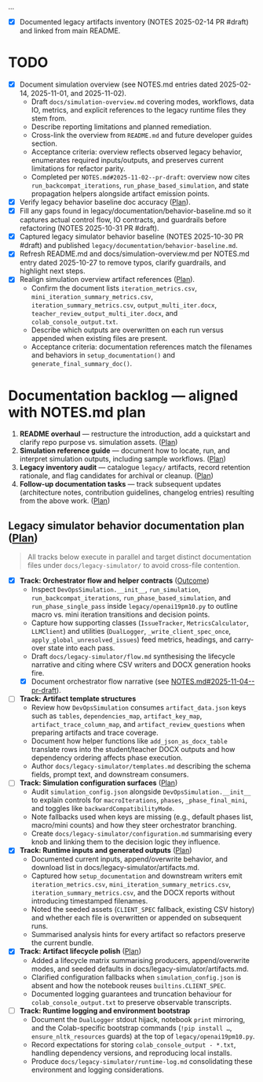 ...
- [x] Documented legacy artifacts inventory (NOTES 2025-02-14 PR #draft) and linked from main README.
# TODO

- [x] Document simulation overview (see NOTES.md entries dated 2025-02-14,
      2025-11-01, and 2025-11-02).
  - Draft `docs/simulation-overview.md` covering modes, workflows, data IO,
    metrics, and explicit references to the legacy runtime files they stem
    from.
  - Describe reporting limitations and planned remediation.
  - Cross-link the overview from `README.md` and future developer guides
    section.
  - Acceptance criteria: overview reflects observed legacy behavior, enumerates
    required inputs/outputs, and preserves current limitations for refactor
    parity.
  - Completed per `NOTES.md#2025-11-02--pr-draft`: overview now cites
    `run_backcompat_iterations`, `run_phase_based_simulation`, and state
    propagation helpers alongside artifact emission points.
- [x] Verify legacy behavior baseline doc accuracy ([Plan](NOTES.md#2025-10-31--pr-draft)).
- [x] Fill any gaps found in legacy/documentation/behavior-baseline.md so it captures
      actual control flow, IO contracts, and guardrails before refactoring (NOTES 2025-10-31 PR #draft).
- [x] Captured legacy simulator behavior baseline (NOTES 2025-10-30 PR #draft)
  and published `legacy/documentation/behavior-baseline.md`.
- [x] Refresh README.md and docs/simulation-overview.md per NOTES.md entry dated
  2025-10-27 to remove typos, clarify guardrails, and highlight next steps.
- [x] Realign simulation overview artifact references ([Plan](NOTES.md#2025-11-03--pr-draft)).
  - Confirm the document lists `iteration_metrics.csv`,
    `mini_iteration_summary_metrics.csv`,
    `iteration_summary_metrics.csv`, `output_multi_iter.docx`,
    `teacher_review_output_multi_iter.docx`, and `colab_console_output.txt`.
  - Describe which outputs are overwritten on each run versus appended when
    existing files are present.
  - Acceptance criteria: documentation references match the filenames and
    behaviors in `setup_documentation()` and `generate_final_summary_doc()`.

# Documentation backlog — aligned with NOTES.md plan

1. **README overhaul** — restructure the introduction, add a quickstart and
   clarify repo purpose vs. simulation assets. ([Plan](NOTES.md#2025-10-26--pr-draft))
2. **Simulation reference guide** — document how to locate, run, and interpret
   simulation outputs, including sample workflows. ([Plan](NOTES.md#2025-10-26--pr-draft))
3. **Legacy inventory audit** — catalogue `legacy/` artifacts, record retention
   rationale, and flag candidates for archival or cleanup. ([Plan](NOTES.md#2025-10-26--pr-draft))
4. **Follow-up documentation tasks** — track subsequent updates (architecture
   notes, contribution guidelines, changelog entries) resulting from the above
   work. ([Plan](NOTES.md#2025-10-26--pr-draft))

## Legacy simulator behavior documentation plan ([Plan](NOTES.md#2025-10-29--pr-draft))

> All tracks below execute in parallel and target distinct documentation files
> under `docs/legacy-simulator/` to avoid cross-file contention.

- [x] **Track: Orchestrator flow and helper contracts** ([Outcome](NOTES.md#2025-11-05--pr-draft))
  - Inspect `DevOpsSimulation.__init__`, `run_simulation`,
    `run_backcompat_iterations`, `run_phase_based_simulation`, and
    `run_phase_single_pass` inside `legacy/openai19pm10.py` to outline macro vs.
    mini iteration transitions and decision points.
  - Capture how supporting classes (`IssueTracker`, `MetricsCalculator`,
    `LLMClient`) and utilities (`DualLogger`, `_write_client_spec_once`,
    `apply_global_unresolved_issues`) feed metrics, headings, and carry-over
    state into each pass.
  - Draft `docs/legacy-simulator/flow.md` synthesising the lifecycle narrative
    and citing where CSV writers and DOCX generation hooks fire.
  - [x] Document orchestrator flow narrative (see
    [NOTES.md#2025-11-04--pr-draft](NOTES.md#2025-11-04--pr-draft)).
- [ ] **Track: Artifact template structures**
  - Review how `DevOpsSimulation` consumes `artifact_data.json` keys such as
    `tables`, `dependencies_map`, `artifact_key_map`,
    `artifact_trace_column_map`, and `artifact_review_questions` when preparing
    artifacts and trace coverage.
  - Document how helper functions like `add_json_as_docx_table` translate rows
    into the student/teacher DOCX outputs and how dependency ordering affects
    phase execution.
  - Author `docs/legacy-simulator/templates.md` describing the schema fields,
    prompt text, and downstream consumers.
- [ ] **Track: Simulation configuration surfaces** ([Plan](NOTES.md#2025-11-08--pr-draft))
  - Audit `simulation_config.json` alongside `DevOpsSimulation.__init__` to
    explain controls for `macroIterations`, `phases`, `_phase_final_mini`, and
    toggles like `backwardCompatibilityMode`.
  - Note fallbacks used when keys are missing (e.g., default phases list,
    macro/mini counts) and how they steer orchestrator branching.
  - Create `docs/legacy-simulator/configuration.md` summarising every knob and
    linking them to the decision logic they influence.
- [x] **Track: Runtime inputs and generated outputs** ([Plan](NOTES.md#2025-11-06--pr-draft))
  - Documented current inputs, append/overwrite behavior, and download list in docs/legacy-simulator/artifacts.md.
  - Captured how `setup_documentation` and downstream writers emit
    `iteration_metrics.csv`, `mini_iteration_summary_metrics.csv`,
    `iteration_summary_metrics.csv`, and the DOCX reports without introducing
    timestamped filenames.
  - Noted the seeded assets (`CLIENT_SPEC` fallback, existing CSV history) and
    whether each file is overwritten or appended on subsequent runs.
  - Summarised analysis hints for every artifact so refactors preserve the
    current bundle.
- [x] **Track: Artifact lifecycle polish** ([Plan](NOTES.md#2025-11-07--pr-draft))
  - Added a lifecycle matrix summarising producers, append/overwrite modes, and seeded defaults in docs/legacy-simulator/artifacts.md.
  - Clarified configuration fallbacks when `simulation_config.json` is absent and how the notebook reuses `builtins.CLIENT_SPEC`.
  - Documented logging guarantees and truncation behaviour for `colab_console_output.txt` to preserve observable transcripts.
- [ ] **Track: Runtime logging and environment bootstrap**
  - Document the `DualLogger` stdout hijack, notebook `print` mirroring, and the
    Colab-specific bootstrap commands (`!pip install …`, `ensure_nltk_resources`
    guards) at the top of `legacy/openai19pm10.py`.
  - Record expectations for storing `colab_console_output - *.txt`, handling
    dependency versions, and reproducing local installs.
  - Produce `docs/legacy-simulator/runtime-log.md` consolidating these
    environment and logging considerations.
